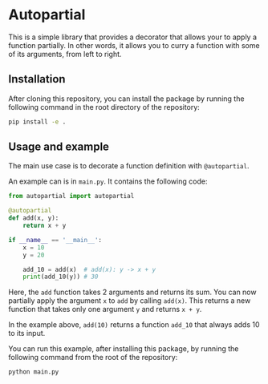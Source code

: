 # Autopartial

This is a simple library that provides a decorator that allows your to apply a function partially. In other words, it allows you to curry a function with some of its arguments, from left to right.

## Installation
After cloning this repository, you can install the package by running the following command in the root directory of the repository:
```bash
pip install -e .
```

## Usage and example
The main use case is to decorate a function definition with `@autopartial`.

An example can is in `main.py`. It contains the following code:
```python
from autopartial import autopartial

@autopartial
def add(x, y):
	return x + y

if __name__ == '__main__':
	x = 10
	y = 20

	add_10 = add(x)	 # add(x): y -> x + y
	print(add_10(y)) # 30
```

Here, the `add` function takes 2 arguments and returns its sum. You can now partially apply the argument `x` to `add` by calling `add(x)`. This returns a new function that takes only one argument `y` and returns  `x + y`.

In the example above, `add(10)` returns a function `add_10` that always adds 10 to its input.

You can run this example, after installing this package, by running the following command from the root of the repository:
```bash
python main.py
```
